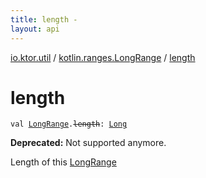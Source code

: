 ```yaml
---
title: length - 
layout: api
---
```


<div class='api-docs-breadcrumbs'><a href="../index.html">io.ktor.util</a> / <a href="index.html">kotlin.ranges.LongRange</a> / <a href="./length.html">length</a></div>

# length

<div class="signature"><code><span class="keyword">val </span><a href="https://kotlinlang.org/api/latest/jvm/stdlib/kotlin.ranges/-long-range/index.html"><span class="identifier">LongRange</span></a><span class="symbol">.</span><s><span class="identifier">length</span></s><span class="symbol">: </span><a href="https://kotlinlang.org/api/latest/jvm/stdlib/kotlin/-long/index.html"><span class="identifier">Long</span></a></code></div>

**Deprecated:** Not supported anymore.

Length of this <a href="https://kotlinlang.org/api/latest/jvm/stdlib/kotlin.ranges/-long-range/index.html">LongRange</a>

